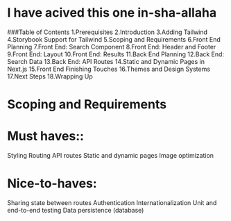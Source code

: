 # I have acived this one in-sha-allaha

###Table of Contents
1.Prerequisites
2.Introduction
3.Adding Tailwind
4.Storybook Support for Tailwind
5.Scoping and Requirements
6.Front End Planning
7.Front End: Search Component
8.Front End: Header and Footer
9.Front End: Layout
10.Front End: Results
11.Back End Planning
12.Back End: Search Data
13.Back End: API Routes
14.Static and Dynamic Pages in Next.js
15.Front End Finishing Touches
16.Themes and Design Systems
17.Next Steps
18.Wrapping Up

# Scoping and Requirements

# Must haves::
Styling
Routing
API routes
Static and dynamic pages
Image optimization

# Nice-to-haves:
Sharing state between routes
Authentication
Internationalization
Unit and end-to-end testing
Data persistence (database)



